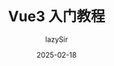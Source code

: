 ---
title: Vue3 入门教程
author: lazySir
tags: [Vue3, 前端, 教程,测试12312,ces]
description: 这是一个简单的 Vue3 教程，适合新手入门。
cover:
date: 2025-02-18
---